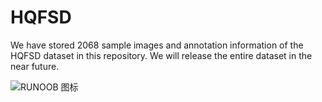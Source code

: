 # HQFSD

We have stored 2068 sample images and annotation information of the HQFSD dataset in this repository. We will release the entire dataset in the near future.


![RUNOOB 图标](https://static.jyshare.com/images/runoob-logo.png)
